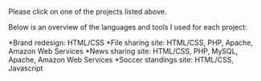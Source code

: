 Please click on one of the projects listed above.  

Below is an overview of the languages and tools I used for each project:

*Brand redesign: HTML/CSS
*File sharing site: HTML/CSS, PHP, Apache, Amazon Web Services
*News sharing site: HTML/CSS, PHP, MySQL, Apache, Amazon Web Services
*Soccer standings site: HTML/CSS, Javascript
